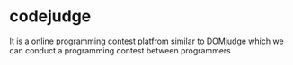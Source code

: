 # codejudge
It is a online programming contest platfrom similar to DOMjudge which we can conduct a programming contest between programmers

